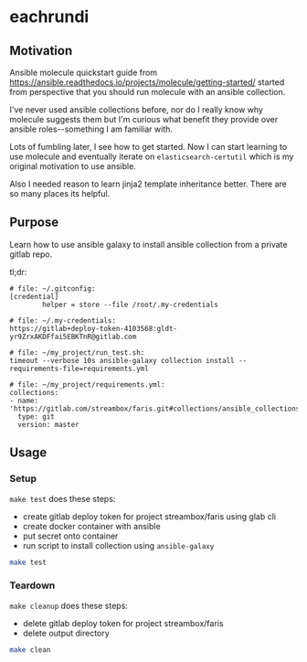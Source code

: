 # eachrundi

## Motivation

Ansible molecule quickstart guide from https://ansible.readthedocs.io/projects/molecule/getting-started/
started from perspective that you should run molecule with an ansible collection.

I've never used ansible collections before, nor do I really know why molecule suggests them but I'm curious what benefit they provide over ansible roles--something I am familiar with.

Lots of fumbling later, I see how to get started.  Now I can start learning to use molecule and eventually iterate on `elasticsearch-certutil` which is my original motivation to use ansible.


Also I needed reason to learn jinja2 template inheritance better.  There are so many places its helpful.

## Purpose

Learn how to use ansible galaxy to install ansible collection from a private gitlab repo.


tl;dr:
```log
# file: ~/.gitconfig:
[credential]
        helper = store --file /root/.my-credentials

# file: ~/.my-credentials:
https://gitlab+deploy-token-4103568:gldt-yr9ZrxAKDFfai5EBKTnR@gitlab.com

# file: ~/my_project/run_test.sh:
timeout --verbose 10s ansible-galaxy collection install --requirements-file=requirements.yml

# file: ~/my_project/requirements.yml:
collections:
- name: 'https://gitlab.com/streambox/faris.git#collections/ansible_collections/foo'
  type: git
  version: master
```


## Usage

### Setup

`make test` does these steps:

- create gitlab deploy token for project streambox/faris using glab cli
- create docker container with ansible
- put secret onto container
- run script to install collection using `ansible-galaxy`




```bash
make test
```

### Teardown



`make cleanup` does these steps:

- delete gitlab deploy token for project streambox/faris
- delete output directory


```bash
make clean
```
